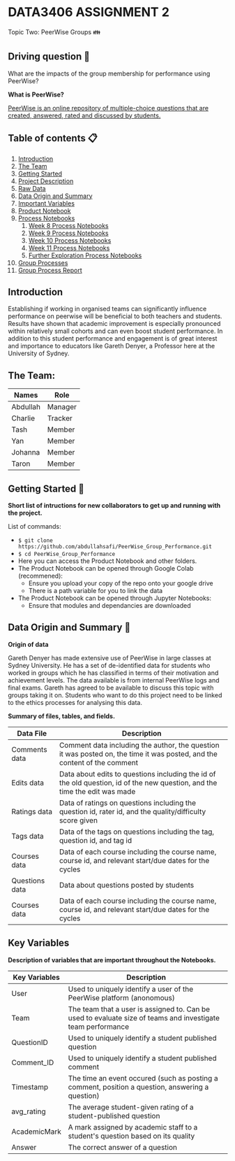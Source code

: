 # DATA3406 ASSIGNMENT 2
Topic Two: PeerWise Groups :family:

Driving question :mag_right:
----------------
What are the impacts of the group membership for performance using PeerWise?

**What is PeerWise?**

[PeerWise is an online repository of multiple-choice questions that are created, answered, rated and discussed by students.](https://peerwise.cs.auckland.ac.nz) 

Table of contents :clipboard:
------------------
1. [Introduction](#introduction)
2. [The Team](#the-team)
3. [Getting Started](#getting-started-file_folder)
4. [Project Description](project-description.md)
5. [Raw Data](/data)
6. [Data Origin and Summary](#data-origin-and-summary-floppy_disk)
7. [Important Variables](#key-variables)
8. [Product Notebook](/Product_Notebook.ipynb)
9. [Process Notebooks](/process-notebooks)
   1. [Week 8 Process Notebooks](process-notebooks/Week%208%20Mini%20Assignments)
   2. [Week 9 Process Notebooks](process-notebooks/Week%209%20Mini%20Assignments%20Assignments)
   3. [Week 10 Process Notebooks](process-notebooks/Week%2010%20Mini%20Assignments)
   4. [Week 11 Process Notebooks](process-notebooks/Week%2011%20Mini%20Assignements)
   5. [Further Exploration Process Notebooks](process-notebooks/Further%20Exploration)
10. [Group Processes](Group_processes)
11. [Group Process Report](Group%20Processes%20Report.pdf)

Introduction
-------------
Establishing if working in organised teams can significantly influence performance on peerwise will be beneficial to both teachers and students. Results have shown that academic improvement is especially pronounced within relatively small cohorts and can even boost student performance. In addition to this student performance and engagement is of great interest and importance to educators like Gareth Denyer, a Professor here at the University of Sydney.

The Team:
---------
| Names   | Role    |
|---------|---------|
| Abdullah| Manager |
| Charlie | Tracker |
| Tash    | Member  |
| Yan     | Member  |
| Johanna | Member  |
| Taron   | Member  |


Getting Started :file_folder:
--------------
**Short list of intructions for new collaborators to get up and running with the project.**

List of commands:

- `$ git clone https://github.com/abdullahsafi/PeerWise_Group_Performance.git`
- `$ cd PeerWise_Group_Performance`
- Here you can access the Product Notebook and other folders.
- The Product Notebook can be opened through Google Colab (recommened):
   - Ensure you upload your copy of the repo onto your google drive
   - There is a path variable for you to link the data
- The Product Notebook can be opened through Jupyter Notebooks:
   - Ensure that modules and dependancies are downloaded

Data Origin and Summary :floppy_disk:
------------

**Origin of data**

Gareth Denyer has made extensive use of PeerWise in large classes at Sydney University. He has a set of de-identified data for students who worked in groups which he has classified in terms of their motivation and achievement levels. The data available is from internal PeerWise logs and final exams. Gareth has agreed to be available to discuss this topic with groups taking it on. Students who want to do this project need to be linked to the ethics processes for analysing this data.

**Summary of files, tables, and fields.**

| Data File | Description | 
|--------------|----------------|
|Comments data | Comment data including the author, the question it was posted on, the time it was posted, and the content of the comment |
| Edits data | Data about edits to questions including the id of the old question, id of the new question, and the time the edit was made |
| Ratings data | Data of ratings on questions including the question id, rater id, and the quality/difficulty score given |
| Tags data | Data of the tags on questions including the tag, question id, and tag id |
| Courses data | Data of each course including the course name, course id, and relevant start/due dates for the cycles |
| Questions data | Data about questions posted by students |
| Courses data | Data of each course including the course name, course id, and relevant start/due dates for the cycles |




Key Variables
---------
**Description of variables that are important throughout the Notebooks.**

| Key Variables | Description | 
|--------------|----------------|
| User           | Used to uniquely identify a user of the PeerWise platform (anonomous) |
| Team           | The team that a user is assigned to. Can be used to evaluate size of teams and investigate team performance |
| QuestionID     | Used to uniquely identify a student published question |
| Comment_ID     | Used to uniquely identify a student published comment  |
| Timestamp      | The time an event occured (such as posting a comment, position a question, answering a question) |
| avg_rating     | The average student-given rating of a student-published question          |
| AcademicMark   | A mark assigned by academic staff to a student's question based on its quality |
| Answer         | The correct answer of a question    |

